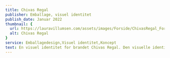 ```yaml
---
title: Chivas Regal
publisher: Emballage, visuel identitet
publish_date: Januar 2022
thumbnail: {
  url: https://lauravillumsen.com/assets/images/Forside/ChivasRegal_Forside.png,
  alt: Chivas Regal
}
service: Emballagedesign,Visuel identitet,Koncept
text: En visuel identitet for brandet Chivas Regal. Den visuelle identitet skal være tiltalende for det moderne menneske, samt være sikret til hverdagens konstante skift og skille sig ud i mængden på alkoholhylderne. Jeg har valgt at bevare et enkelt udtryk, men gennem logoet, har jeg tilføjet kant til brandet. En visuel identitet skal overbevise Chivas’ værd til dem der godt kan lide det lidt provokerende og prøvet at forny brandet til den moderne målgruppe. Emballagedesignet blev designet i forbindelse med et skoleprojekt på Danmarks Medie- og Journalisthøjskole.
---
```


<img src="https://lauravillumsen.com/assets/images/ChivasRegal_underside/1_ChivasRegal_underside.png" alt="">
<img src="https://lauravillumsen.com/assets/images/ChivasRegal_underside/2_ChivasRegal_underside.png" alt="">
<img src="https://lauravillumsen.com/assets/images/ChivasRegal_underside/3_ChivasRegal_underside.png" alt="">
<img src="https://lauravillumsen.com/assets/images/ChivasRegal_underside/4_ChivasRegal_underside.png" alt="">
